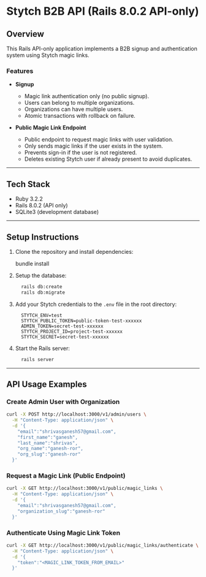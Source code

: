 # Stytch B2B API (Rails 8.0.2 API-only)

## Overview

This Rails API-only application implements a B2B signup and authentication system using Stytch magic links.

### Features

- **Signup**  
  - Magic link authentication only (no public signup).  
  - Users can belong to multiple organizations.  
  - Organizations can have multiple users.  
  - Atomic transactions with rollback on failure.

- **Public Magic Link Endpoint**  
  - Public endpoint to request magic links with user validation.  
  - Only sends magic links if the user exists in the system.  
  - Prevents sign-in if the user is not registered.  
  - Deletes existing Stytch user if already present to avoid duplicates.

---

## Tech Stack

- Ruby 3.2.2  
- Rails 8.0.2 (API only)  
- SQLite3 (development database)

---

## Setup Instructions

1. Clone the repository and install dependencies:

   bundle install

2. Setup the database:

   ```bash
     rails db:create
     rails db:migrate
   ```

3. Add your Stytch credentials to the `.env` file in the root directory:

   ```env
     STYTCH_ENV=test
     STYTCH_PUBLIC_TOKEN=public-token-test-xxxxxx
     ADMIN_TOKEN=secret-test-xxxxxx
     STYTCH_PROJECT_ID=project-test-xxxxxx
     STYTCH_SECRET=secret-test-xxxxxx
   ```

4. Start the Rails server:

   ```bash
     rails server
   ```

---

## API Usage Examples

### Create Admin User with Organization

```bash
curl -X POST http://localhost:3000/v1/admin/users \
  -H "Content-Type: application/json" \
  -d '{
    "email":"shrivasganesh57@gmail.com",
    "first_name":"ganesh",
    "last_name":"shrivas",
    "org_name":"ganesh-ror",
    "org_slug":"ganesh-ror"
  }'
```

### Request a Magic Link (Public Endpoint)

```bash
curl -X GET http://localhost:3000/v1/public/magic_links \
  -H "Content-Type: application/json" \
  -d '{
    "email":"shrivasganesh57@gmail.com",
    "organization_slug":"ganesh-ror"
  }'
```

### Authenticate Using Magic Link Token

```bash
curl -X GET http://localhost:3000/v1/public/magic_links/authenticate \
  -H "Content-Type: application/json" \
  -d '{
    "token":"<MAGIC_LINK_TOKEN_FROM_EMAIL>"
  }'
```
